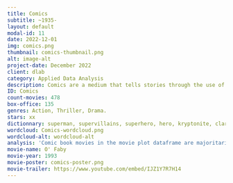 ```yaml
---
title: Comics
subtitle: ~1935-
layout: default
modal-id: 11
date: 2022-12-01
img: comics.png
thumbnail: comics-thumbnail.png
alt: image-alt
project-date: December 2022
client: dlab
category: Applied Data Analysis
description: Comics are a medium that tells stories through the use of sequential art, often in the form of panels containing illustrations and text. Comics have a long history dating back to the late 1800s, and have evolved over the years to include a variety of genres such as action, adventure, romance, and comedy. Comics are often serialized, with each issue building upon the events of previous issues to create a larger narrative. They have had a significant impact on popular culture, with many iconic characters and storylines being adapted into films, television shows, and other media. The Golden Age of Comic Books began in June 1938 with the debut of Superman in Action Comics and Batman premiered less than a year later in Detective Comics. In October 1939, the very first Marvel comic was released, which led to a peak in comic book popularity the following years. Many films produced a spin-off of the most popular comics of the 20th century, creating huge blockbuster movies, marking generations for the years to come. 
ID: Comics
count-movies: 478
box-office: 135
genres: Action, Thriller, Drama.
stars: xx
dictionnary: superman, supervillains, superhero, hero, kryptonite, clark kent, gotham, warner bros, walt disney, mickey mouse, donald duck, technicolor, batman, super power, marvel, dc, wonder woman, thor, catwoman, batsuit, batmobile, shadow, dick tracy, flash gordon, teleportation, justice, super evil, cartoons, fight evil, masked, iron man.
wordcloud: Comics-wordcloud.png
wordcloud-alt: wordcloud-alt
analysis: 'Comic book movies in the movie plot dataframe are majoritarily divided into two main subthemes, corresponding to the two most famous superheroes to date: Superman and Batman. Batman’s lexical field appears in the word cloud plot with the words “Batman”, “Bruce”, referring to Bruce Wayne (Batman’s alias), “Gotham” which is a fictional city best known as the home of Batman and “Shadow” a mysterious crimefighter of Gotham City. Then words relating to superman frequently appear, such as “Superman”, “Clark” which is Superman’s alter ego and “Lois”, Superman’s primary love interest. With no surprice, the words “hero” and “justice” also represent an important proportion of the words used to describe the comic book movie plot summaries.'
movie-name: O' Faby
movie-year: 1993
movie-poster: comics-poster.png
movie-trailer: https://www.youtube.com/embed/IJZ1Y7R7H14
---
```


